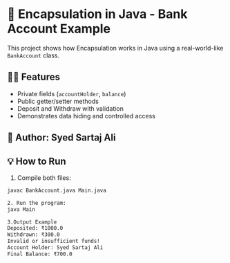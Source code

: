 
# 💼 Encapsulation in Java - Bank Account Example

This project shows how Encapsulation works in Java using a real-world-like `BankAccount` class.

## 👨‍💻 Features

- Private fields (`accountHolder`, `balance`)
- Public getter/setter methods
- Deposit and Withdraw with validation
- Demonstrates data hiding and controlled access

## 📌 Author: Syed Sartaj Ali

## 💡 How to Run

1. Compile both files:
```bash
javac BankAccount.java Main.java

2. Run the program:
java Main

3.Output Example
Deposited: ₹1000.0
Withdrawn: ₹300.0
Invalid or insufficient funds!
Account Holder: Syed Sartaj Ali
Final Balance: ₹700.0

